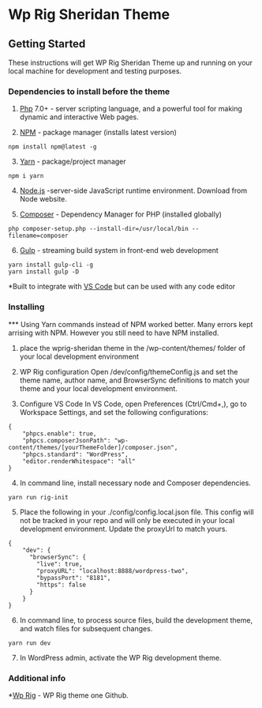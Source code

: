 # Wp Rig Sheridan Theme


## Getting Started

These instructions will get WP Rig Sheridan Theme up and running on your local machine for development and testing purposes. 

### Dependencies to install before the theme

1) [Php](http://php.net/) 7.0+ - server scripting language, and a powerful tool for making dynamic and interactive Web pages.

2) [NPM](https://www.npmjs.com/) - package manager
(installs latest version)

```
npm install npm@latest -g
```

3) [Yarn](https://yarnpkg.com/) - package/project manager
```
npm i yarn
```

4) [Node.js](https://nodejs.org/en/download/) -server-side JavaScript runtime environment. Download from Node website.

5) [Composer](https://getcomposer.org/) - Dependency Manager for PHP
(installed globally)

```
php composer-setup.php --install-dir=/usr/local/bin --filename=composer
```

6) [Gulp](https://gulpjs.com/) - streaming build system in front-end web development

```
yarn install gulp-cli -g
yarn install gulp -D
```

*Built to integrate with [VS Code](https://code.visualstudio.com/) but can be used with any code editor


### Installing 

*** Using Yarn commands instead of NPM worked better. Many errors kept arrising with NPM. However you still need to have NPM installed. 

1. place the wprig-sheridan theme in the /wp-content/themes/ folder of your local development environment

2. WP Rig configuration
Open /dev/config/themeConfig.js and set the theme name, author name, and BrowserSync definitions to match your theme and your local development environment.

3. Configure VS Code
In VS Code, open Preferences (Ctrl/Cmd+,), go to Workspace Settings, and set the following configurations:

```
{
	"phpcs.enable": true,
	"phpcs.composerJsonPath": "wp-content/themes/[yourThemeFolder]/composer.json",
	"phpcs.standard": "WordPress",
	"editor.renderWhitespace": "all"
}
``` 

4. In command line, install necessary node and Composer dependencies.
```
yarn run rig-init
```

5. Place the following in your ./config/config.local.json file. This config will not be tracked in your repo and will only be executed in your local development environment. Update the proxyUrl to match yours. 

```
{
    "dev": {
      "browserSync": {
        "live": true,
        "proxyURL": "localhost:8888/wordpress-two",
        "bypassPort": "8181",
        "https": false
      }
    }
}
```

6. In command line, to process source files, build the development theme, and watch files for subsequent changes.

```
yarn run dev
```

7. In WordPress admin, activate the WP Rig development theme.

### Additional info 
*[Wp Rig](https://github.com/wprig/wprig/) -  WP Rig theme one Github.

